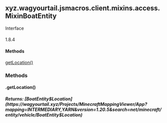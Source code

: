 

xyz.wagyourtail.jsmacros.client.mixins.access.MixinBoatEntity
-------------------------------------------------------------

Interface
#### 

1.8.4

#### Methods

[getLocation()](#getLocation-)



### Methods

#### .getLocation()


##### Returns: [BoatEntity$Location](https://wagyourtail.xyz/Projects/MinecraftMappingViewer/App?mapping=INTERMEDIARY,YARN&version=1.20.5&search=net/minecraft/entity/vehicle/BoatEntity$Location)




